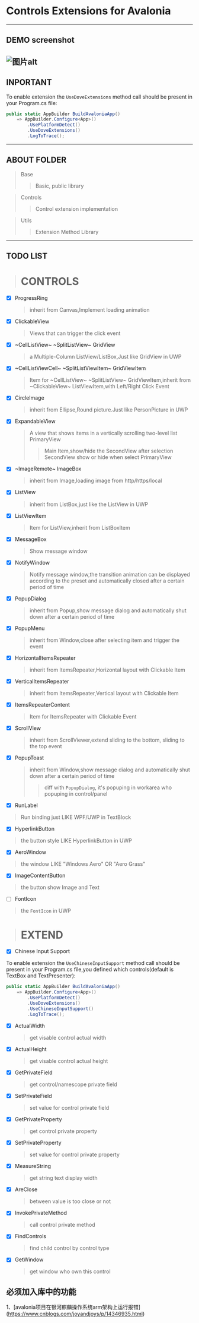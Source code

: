 # Controls Extensions for Avalonia

---

## DEMO screenshot
![图片alt](/ss.png "截图")
---

## INPORTANT

To enable extension the `UseDoveExtensions` method call should be present in your Program.cs file:

```csharp
public static AppBuilder BuildAvaloniaApp()
    => AppBuilder.Configure<App>()
        .UsePlatformDetect()
        .UseDoveExtensions()
        .LogToTrace();
```

---

## ABOUT FOLDER

> Base
> > Basic, public library

> Controls
> > Control extension implementation

> Utils
> > Extension Method Library

---

## TODO LIST

> # CONTROLS

- [x] ProgressRing
  > inherit from Canvas,Implement loading animation

- [x] ClickableView
  > Views that can trigger the click event

- [x] ~CellListView~ ~SplitListView~ GridView
  > a Multiple-Column ListView/ListBox,Just like GridView in UWP

- [x] ~CellListViewCell~ ~SplitListViewItem~ GridViewItem
  > Item for ~CellListView~ ~SplitListView~ GridViewItem,inherit from ~ClickableView~ ListViewItem,with Left/Right Click Event

- [x] CircleImage
  > inherit from Ellipse,Round picture.Just like PersonPicture in UWP

- [x] ExpandableView

  > A view that shows items in a vertically scrolling two-level list
  > PrimaryView
  > > Main Item,show/hide the SecondView after selection
  > > SecondView
  > > show or hide when select PrimaryView

- [x] ~ImageRemote~ ImageBox
  > inherit from Image,loading image from http/https/local

- [x] ListView
  > inherit from ListBox,just like the ListView in UWP

- [x] ListViewItem
  > Item for ListView,inherit from ListBoxItem

- [x] MessageBox
  > Show message window

- [x] NotifyWindow
  > Notify message window,the transition animation can be displayed according to the preset and automatically closed after a certain period of time

- [x] PopupDialog
  > inherit from Popup,show message dialog and automatically shut down after a certain period of time

- [x] PopupMenu
  > inherit from Window,close after selecting item and trigger the event

- [x] HorizontalItemsRepeater
  > inherit from ItemsRepeater,Horizontal layout with Clickable Item

- [x] VerticalItemsRepeater
  > inherit from ItemsRepeater,Vertical layout with Clickable Item

- [x] ItemsRepeaterContent
  > Item for ItemsRepeater with Clickable Event

- [x] ScrollView
  > inherit from ScrollViewer,extend sliding to the bottom, sliding to the top event

- [x] PopupToast
  > inherit from Window,show message dialog and automatically shut down after a certain period of time
  > > diff with `PopupDialog`, it's popuping in workarea who popuping in control/panel

- [x] RunLabel
> Run binding just LIKE WPF/UWP in TextBlock

- [x] HyperlinkButton
> the button style LIKE HyperlinkButton in UWP

- [x] AeroWindow
> the window LIKE "Windows Aero" OR "Aero Grass"

- [x] ImageContentButton
> the button show Image and Text

-[ ] FontIcon
> the `FontIcon` in UWP

> # EXTEND

- [x] Chinese Input Support

To enable extension the `UseChineseInputSupport` method call should be present in your Program.cs file,you defined which controls(default is TextBox and TextPresenter):
```csharp
public static AppBuilder BuildAvaloniaApp()
    => AppBuilder.Configure<App>()
        .UsePlatformDetect()
        .UseDoveExtensions()
        .UseChineseInputSupport()
        .LogToTrace();
```

- [x] ActualWidth

  > get visable control actual width

- [x] ActualHeight

  > get visable control actual height

- [x] GetPrivateField

  > get control/namescope private field

- [x] SetPrivateField

  > set value for control private field

- [x] GetPrivateProperty

  > get control private property

- [x] SetPrivateProperty

  > set value for control private property

- [x] MeasureString

  > get string text display width

- [x] AreClose

  > between value is too close or not

- [x] InvokePrivateMethod

  > call control private method

- [x] FindControls

  > find child control by control type

- [x] GetWindow
  > get window who own this control

## 必须加入库中的功能
1、[avalonia项目在银河麒麟操作系统arm架构上运行报错]
(https://www.cnblogs.com/joyandjoys/p/14346935.html)